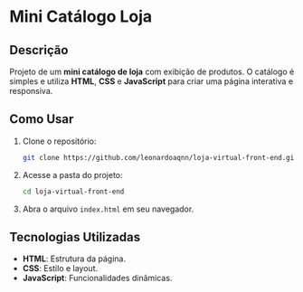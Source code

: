 
# Mini Catálogo Loja

## Descrição
Projeto de um **mini catálogo de loja** com exibição de produtos. O catálogo é simples e utiliza **HTML**, **CSS** e **JavaScript** para criar uma página interativa e responsiva.

## Como Usar

1. Clone o repositório:

   ```bash
   git clone https://github.com/leonardoaqnn/loja-virtual-front-end.git
   ```

2. Acesse a pasta do projeto:

   ```bash
   cd loja-virtual-front-end
   ```

3. Abra o arquivo `index.html` em seu navegador.

## Tecnologias Utilizadas

- **HTML**: Estrutura da página.
- **CSS**: Estilo e layout.
- **JavaScript**: Funcionalidades dinâmicas.
```
